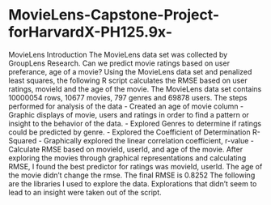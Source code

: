 # MovieLens-Capstone-Project-forHarvardX-PH125.9x-
MovieLens Introduction
The MovieLens data set was collected by GroupLens Research. Can we predict movie ratings based on user preferance, age of a movie? Using the MovieLens data set and penalized least squares, the following R script calculates the RMSE based on user ratings, movieId and the age of the movie.
The MovieLens data set contains 10000054 rows, 10677 movies, 797 genres and 69878 users.
The steps performed for analysis of the data - Created an age of movie column - Graphic displays of movie, users and ratings in order to find a pattern or insight to the
behavior of the data. - Explored Genres to determine if ratings could be predicted by genre. - Explored the Coefficient of Determination R-Squared - Graphically explored the linear correlation coefficient, r-value - Calculate RMSE based on movieId, userId, and age of the movie.
After exploring the movies through graphical representations and calculating RMSE, I found the best predictor for ratings was movieId, userId. The age of the movie didn’t change the rmse.
The final RMSE is 0.8252
The following are the libraries I used to explore the data. Explorations that didn’t seem to lead to an insight were taken out of the script.



 
  


